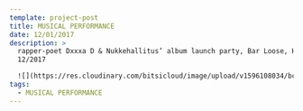 ```yaml
---
template: project-post
title: MUSICAL PERFORMANCE
date: 12/01/2017
description: >
  rapper-poet Dxxxa D & Nukkehallitus’ album launch party, Bar Loose, Helsinki,
  12/2017

  ![](https://res.cloudinary.com/bitsicloud/image/upload/v1596108034/bcloud/15.jpg)
tags:
  - MUSICAL PERFORMANCE
---
```

